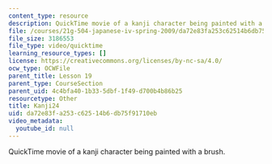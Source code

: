 ```yaml
---
content_type: resource
description: QuickTime movie of a kanji character being painted with a brush.
file: /courses/21g-504-japanese-iv-spring-2009/da72e83fa253c62514b6db75f91710eb_Kanji24.mov
file_size: 3186553
file_type: video/quicktime
learning_resource_types: []
license: https://creativecommons.org/licenses/by-nc-sa/4.0/
ocw_type: OCWFile
parent_title: Lesson 19
parent_type: CourseSection
parent_uid: 4c4bfa40-1b33-5dbf-1f49-d700b4b86b25
resourcetype: Other
title: Kanji24
uid: da72e83f-a253-c625-14b6-db75f91710eb
video_metadata:
  youtube_id: null
---
```

QuickTime movie of a kanji character being painted with a brush.